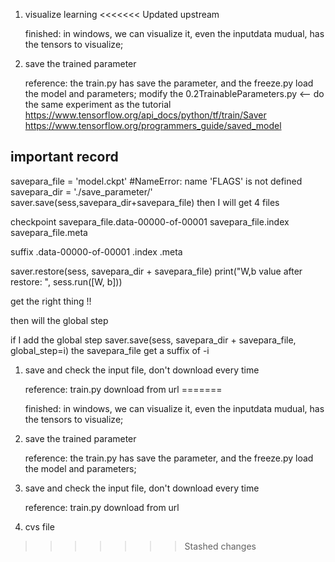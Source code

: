 1. visualize learning
<<<<<<< Updated upstream

    finished: in windows, we can visualize it, even the inputdata mudual, has the tensors to visualize;

1. save the trained parameter

    reference: the train.py has save the parameter, and the freeze.py load the model and parameters;
    modify the 0.2TrainableParameters.py 
        <-- do the same experiment as the tutorial
            https://www.tensorflow.org/api_docs/python/tf/train/Saver
            https://www.tensorflow.org/programmers_guide/saved_model


## important record
savepara_file = 'model.ckpt' #NameError: name 'FLAGS' is not defined
savepara_dir = './save_parameter/'    
saver.save(sess,savepara_dir+savepara_file)
then I will get 4 files

checkpoint
savepara_file.data-00000-of-00001
savepara_file.index
savepara_file.meta

suffix  .data-00000-of-00001  .index  .meta


saver.restore(sess, savepara_dir + savepara_file)
print("W,b value after restore: ", sess.run([W, b]))

get the right thing !!

then will the global step


if I add the global step saver.save(sess, savepara_dir + savepara_file, global_step=i)
the savepara_file get a suffix of -i


1. save and check the input file, don't download every time

    reference: train.py download from url
=======

    finished: in windows, we can visualize it, even the inputdata mudual, has the tensors to visualize;

1. save the trained parameter

    reference: the train.py has save the parameter, and the freeze.py load the model and parameters;

1. save and check the input file, don't download every time

    reference: train.py download from url

 1. cvs file


>>>>>>> Stashed changes
